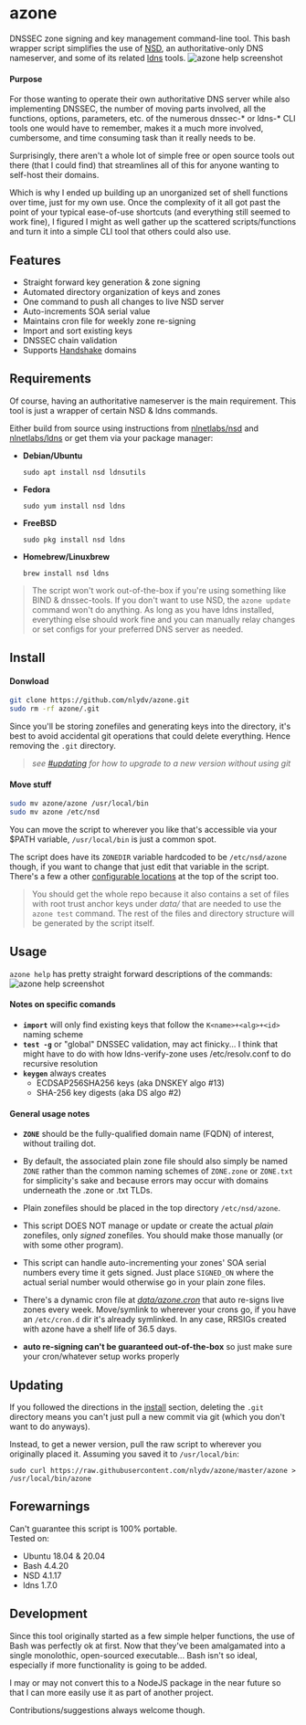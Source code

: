 # azone
DNSSEC zone signing and key management command-line tool. This bash wrapper script simplifies the use of [NSD](https://github.com/NLnetLabs/nsd), an authoritative-only DNS nameserver, and some of its related [ldns](https://github.com/NLnetLabs/ldns) tools.
![azone help screenshot](https://files.neelyadav.com/misc/azone-preview-2.png)
#### Purpose
For those wanting to operate their own authoritative DNS server while also implementing DNSSEC, the number of moving parts involved, all the functions, options, parameters, etc. of the numerous dnssec-* or ldns-* CLI tools one would have to remember, makes it a much more involved, cumbersome, and time consuming task than it really needs to be.

Surprisingly, there aren't a whole lot of simple free or open source tools out there (that I could find) that streamlines all of this for anyone wanting to self-host their domains.

Which is why I ended up building up an unorganized set of shell functions over time, just for my own use. Once the complexity of it all got past the point of your typical ease-of-use shortcuts (and everything still seemed to work fine), I figured I might as well gather up the scattered scripts/functions and turn it into a simple CLI tool that others could also use.

## Features
- Straight forward key generation & zone signing
- Automated directory organization of keys and zones
- One command to push all changes to live NSD server
- Auto-increments SOA serial value
- Maintains cron file for weekly zone re-signing
- Import and sort existing keys
- DNSSEC chain validation
- Supports [Handshake](https://handshake.org) domains

## Requirements
Of course, having an authoritative nameserver is the main requirement. This tool is just a wrapper of certain NSD & ldns commands.

Either build from source using instructions from [nlnetlabs/nsd](https://github.com/NLnetLabs/nsd) and [nlnetlabs/ldns](https://github.com/NLnetLabs/ldns) or get them via your package manager:

- **Debian/Ubuntu**

    `sudo apt install nsd ldnsutils`

- **Fedora**

    `sudo yum install nsd ldns`

- **FreeBSD**

    `sudo pkg install nsd ldns`

- **Homebrew/Linuxbrew**

    `brew install nsd ldns`

>The script won't work out-of-the-box if you're using something like BIND & dnssec-tools. If you don't want to use NSD, the `azone update` command won't do anything. As long as you have ldns installed, everything else should work fine and you can manually relay changes or set configs for your preferred DNS server as needed.

## Install
#### Donwload

```bash
git clone https://github.com/nlydv/azone.git
sudo rm -rf azone/.git
```
Since you'll be storing zonefiles and generating keys into the directory, it's best to avoid accidental git operations that could delete everything. Hence removing the `.git` directory.

> _see [#updating](https://github.com/nlydv/azone#Updating) for how to upgrade to a new version without using git_

#### Move stuff
```bash
sudo mv azone/azone /usr/local/bin
sudo mv azone /etc/nsd
```
You can move the script to wherever you like that's accessible via your $PATH variable, `/usr/local/bin` is just a common spot.

The script does have its `ZONEDIR` variable hardcoded to be `/etc/nsd/azone` though, if you want to change that just edit that variable in the script. There's a few a other [configurable locations](https://github.com/nlydv/azone/blob/a673f6522188eb1192fce1fab6662ddeaa1af949/azone#L17-L21) at the top of the script too.

> You should get the whole repo because it also contains a set of files with root trust anchor keys under *data/* that are needed to use the `azone test` command. The rest of the files and directory structure will be generated by the script itself.

## Usage
`azone help` has pretty straight forward descriptions of the commands:
![azone help screenshot](https://files.neelyadav.com/misc/azone-help-2.png)

#### Notes on specific comands
- **`import`** will only find existing keys that follow the `K<name>+<alg>+<id>` naming scheme
- **`test -g`** or "global" DNSSEC validation, may act finicky... I think that might have to do with how ldns-verify-zone uses /etc/resolv.conf to do recursive resolution
- **`keygen`** always creates
  - ECDSAP256SHA256 keys (aka DNSKEY algo #13)
  - SHA-256 key digests (aka DS algo #2)

#### General usage notes
- **`ZONE`** should be the fully-qualified domain name (FQDN) of interest, without trailing dot.

- By default, the associated plain zone file should also simply be named `ZONE` rather than the common naming schemes of `ZONE.zone` or `ZONE.txt` for simplicity's sake and because errors may occur with domains underneath the .zone or .txt TLDs.

- Plain zonefiles should be placed in the top directory `/etc/nsd/azone`.

- This script DOES NOT manage or update or create the actual *plain* zonefiles, only *signed* zonefiles. You should make those manually (or with some other program).

- This script can handle auto-incrementing your zones' SOA serial numbers every time it gets signed. Just place `SIGNED_ON` where the actual serial number would otherwise go in your plain zone files.

- There's a dynamic cron file at _[data/azone.cron](data/azone.cron)_ that auto re-signs live zones every week. Move/symlink to wherever your crons go, if you have an `/etc/cron.d` dir it's already symlinked. In any
case, RRSIGs created with azone have a shelf life of 36.5 days.
 - **auto re-signing can't be guaranteed out-of-the-box** so just make sure your cron/whatever setup works properly

## Updating
If you followed the directions in the [install](https://github.com/nlydv/azone#Install) section, deleting the `.git` directory means you can't just pull a new commit via git (which you don't want to do anyways).

Instead, to get a newer version, pull the raw script to wherever you originally placed it. Assuming you saved it to `/usr/local/bin`:
```
sudo curl https://raw.githubusercontent.com/nlydv/azone/master/azone > /usr/local/bin/azone
```

## Forewarnings
Can't guarantee this script is 100% portable.<br>Tested on:
- Ubuntu 18.04 & 20.04
- Bash 4.4.20
- NSD 4.1.17
- ldns 1.7.0

## Development

Since this tool originally started as a few simple helper functions, the use of Bash was perfectly ok at first. Now that they've been amalgamated into a single monolothic, open-sourced executable... Bash isn't so ideal, especially if more functionality is going to be added.

I may or may not convert this to a NodeJS package in the near future so that I can more easily use it as part of another project.

Contributions/suggestions always welcome though.
